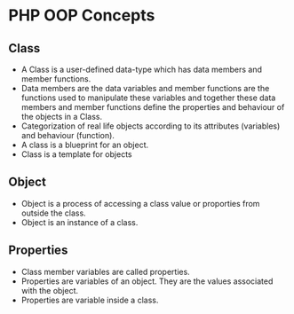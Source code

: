 # PHP OOP Concepts 
## Class
 - A Class is a user-defined data-type which has data members and member functions.
 - Data members are the data variables and member functions are the functions used to manipulate these variables and together these data members and member functions define the properties and behaviour of the objects in a Class.
 - Categorization of real life objects according to its attributes (variables) and behaviour (function).
- A class is a blueprint for an object.  
 - Class is a template for objects


 ## Object
 - Object is a process of accessing a class value or proporties from outside the class.
 - Object is an instance of a class.

  ## Properties
  - Class member variables are called properties.
  - Properties are variables of an object. They are the values associated with the object. 
  - Properties are variable inside a class.